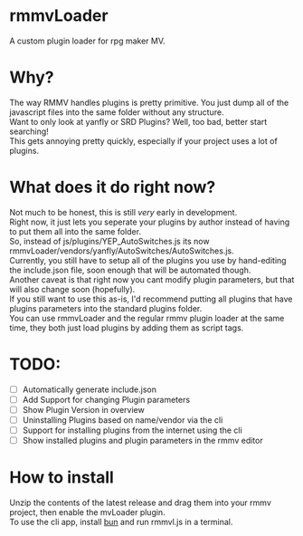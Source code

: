 # rmmvLoader  
A custom plugin loader for rpg maker MV.  
  
# Why?  
The way RMMV handles plugins is pretty primitive. You just dump all of the javascript files into the same folder without any structure.  
Want to only look at yanfly or SRD Plugins? Well, too bad, better start searching!  
This gets annoying pretty quickly, especially if your project uses a lot of plugins.  
  
# What does it do right now?  
Not much to be honest, this is still *very* early in development.  
Right now, it just lets you seperate your plugins by author instead of having to put them all into the same folder.  
So, instead of js/plugins/YEP_AutoSwitches.js its now rmmvLoader/vendors/yanfly/AutoSwitches/AutoSwitches.js.  
Currently, you still have to setup all of the plugins you use by hand-editing the include.json file, soon enough that will be automated though.   
Another caveat is that right now you cant modify plugin parameters, but that will also change soon (hopefully).  
If you still want to use this as-is, I'd recommend putting all plugins that have plugins parameters into the standard plugins folder.    
You can use rmmvLoader and the regular rmmv plugin loader at the same time, they both just load plugins by adding them as script tags.  
  
# TODO:  
- [ ] Automatically generate include.json  
- [ ] Add Support for changing Plugin parameters  
- [ ] Show Plugin Version in overview  
- [ ] Uninstalling Plugins based on name/vendor via the cli  
- [ ] Support for installing plugins from the internet using the cli  
- [ ] Show installed plugins and plugin parameters in the rmmv editor  

# How to install
Unzip the contents of the latest release and drag them into your rmmv project, then enable the mvLoader plugin.  
To use the cli app, install [bun](https://bun.sh/) and run rmmvl.js in a terminal.  
